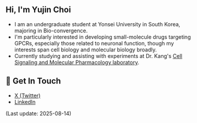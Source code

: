 ## Hi, I'm Yujin Choi

- I am an undergraduate student at Yonsei University in South Korea, majoring in Bio-convergence.
- I'm particularly interested in developing small-molecule drugs targeting GPCRs, especially those related to neuronal function, though my interests span cell biology and molecular biology broadly.
- Currently studying and assisting with experiments at Dr. Kang's [Cell Signaling and Molecular Pharmacology laboratory](https://www.cellsignalingandmolecularpharmacologylab.com/).

## 📧 Get In Touch
- [X (Twitter)](https://x.com/yujin_serotonin)
- [LinkedIn](https://www.linkedin.com/in/yujin-c-219969179/)

(Last update: 2025-08-14)

